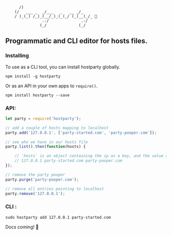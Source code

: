 ```
      /)
    (/   ___ _  _/___   _   __ _/_
    / )_(_) /_)_(__/_)_(_(_/ (_(__(_/_ 🎉
                .-/              .-/
               (_/              (_/
```

## Programmatic and CLI editor for hosts files.

### Installing

To use as a CLI tool, you can install hostparty globally.

`npm install -g hostparty`

Or as an API in your own apps to `require()`.

`npm install hostparty --save`

### API:

```javascript
let party = require('hostparty');

// add a couple of hosts mapping to localhost
party.add('127.0.0.1', ['party-started.com', 'party-pooper.com']);

// see who we have in our hosts file
party.list().then(function(hosts) {

    // `hosts` is an object containing the ip as a key, and the value an array of hostnames
    // 127.0.0.1 party-started.com party-pooper.com
});

// remove the party pooper
party.purge('party-pooper.com');

// remove all entries pointing to localhost
party.remove('127.0.0.1');

```

### CLI :

```
sudo hostparty add 127.0.0.1 party-started.com
```

Docs coming! 🎉

